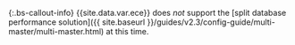  {:.bs-callout-info}
{{site.data.var.ece}} does _not_ support the [split database performance solution]({{ site.baseurl }}/guides/v2.3/config-guide/multi-master/multi-master.html) at this time.
